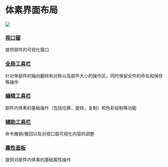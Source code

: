 # 体素界面布局

![](/QQ20241113-004001.png)


### [视口窗](./voxels/shortcutKeys)
提供部件的可视化窗口

### [全局工具栏](./voxels/globalToolbar)
针对单部件的轴向翻转和对称以及部件大小的操作区，同时保留文件的命名和保存等操作

### [编辑工具栏](./voxels/editToolbar)
部件内体素的基础操作（包括位移，旋转，复制）和色彩绘制等功能

### [辅助工具栏](./voxels/auxiliaryToolbar)
命令撤销/撤回以及对视口窗可视化内容的调整

### [属性面板](./voxels/propertiesPanel)
提供对部件内体素的基础属性操作

